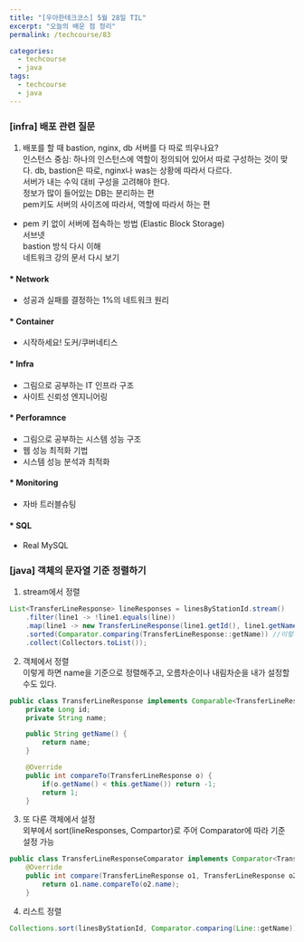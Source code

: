 ```yaml
---
title: "[우아한테크코스] 5월 28일 TIL"
excerpt: "오늘의 배운 점 정리"
permalink: /techcourse/83

categories:
  - techcourse
  - java
tags:
  - techcourse  
  - java
---   
```

### [infra] 배포 관련 질문  
1. 배포를 할 때 bastion, nginx, db 서버를 다 따로 띄우나요?  
인스턴스 중심: 하나의 인스턴스에 역할이 정의되어 있어서 따로 구성하는 것이 맞다. db, bastion은 따로, nginx나 was는 상황에 따라서 다르다.  
서버가 내는 수익 대비 구성을 고려해야 한다.  
정보가 많이 들어있는 DB는 분리하는 편  
pem키도 서버의 사이즈에 따라서, 역할에 따라서 하는 편  
+ pem 키 없이 서버에 접속하는 방법 (Elastic Block Storage)  
서브넷  
bastion 방식 다시 이해  
네트워크 강의 문서 다시 보기  

#### * Network
- 성공과 실패를 결정하는 1%의 네트워크 원리
#### * Container
- 시작하세요! 도커/쿠버네티스
#### * Infra
- 그림으로 공부하는 IT 인프라 구조
- 사이트 신뢰성 엔지니어링
#### * Perforamnce
- 그림으로 공부하는 시스템 성능 구조
- 웹 성능 최적화 기법
- 시스템 성능 분석과 최적화
#### * Monitoring
- 자바 트러블슈팅
#### * SQL
- Real MySQL

### [java] 객체의 문자열 기준 정렬하기  
1. stream에서 정렬  
```java
List<TransferLineResponse> lineResponses = linesByStationId.stream()
    .filter(line1 -> !line1.equals(line))
    .map(line1 -> new TransferLineResponse(line1.getId(), line1.getName(), line1.getColor()))
    .sorted(Comparator.comparing(TransferLineResponse::getName)) //이렇게! 역순으로 정렬하고 싶으면 .reversed()
    .collect(Collectors.toList());
```  

2. 객체에서 정렬  
이렇게 하면 name을 기준으로 정렬해주고, 오름차순이나 내림차순을 내가 설정할 수도 있다.  
```java
public class TransferLineResponse implements Comparable<TransferLineResponse> {
    private Long id;
    private String name;

    public String getName() {
        return name;
    }

    @Override
    public int compareTo(TransferLineResponse o) {
        if(o.getName() < this.getName()) return -1;
        return 1;
    }
```  

3. 또 다른 객체에서 설정  
외부에서 sort(lineResponses, Compartor)로 주어 Comparator에 따라 기준 설정 가능  
```java
public class TransferLineResponseComparator implements Comparator<TransferLineResponse> {
    @Override
    public int compare(TransferLineResponse o1, TransferLineResponse o2) {
        return o1.name.compareTo(o2.name);
    }
```  

4. 리스트 정렬  
```java
Collections.sort(linesByStationId, Comparator.comparing(Line::getName));
```  
